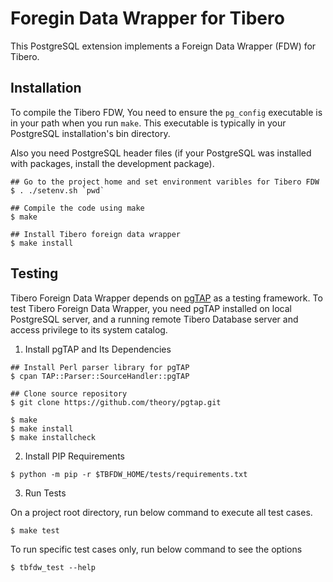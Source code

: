 Foregin Data Wrapper for Tibero
===============================

This PostgreSQL extension implements a Foreign Data Wrapper (FDW) for Tibero.

Installation
------------
To compile the Tibero FDW, You need to ensure the `pg_config` executable is in your path when you run `make`. This executable is typically in your PostgreSQL installation's bin directory.

Also you need PostgreSQL header files (if your PostgreSQL was installed with packages, install the development package).

```shell
## Go to the project home and set environment varibles for Tibero FDW
$ . ./setenv.sh `pwd`

## Compile the code using make
$ make

## Install Tibero foreign data wrapper
$ make install
```

Testing
---------
Tibero Foreign Data Wrapper depends on [pgTAP](https://pgtap.org/) as a testing framework. To test Tibero Foreign Data Wrapper, you need pgTAP installed on local PostgreSQL server, and a running remote Tibero Database server and access privilege to its system catalog.

1. Install pgTAP and Its Dependencies
```shell
## Install Perl parser library for pgTAP
$ cpan TAP::Parser::SourceHandler::pgTAP

## Clone source repository
$ git clone https://github.com/theory/pgtap.git

$ make
$ make install
$ make installcheck
```

2. Install PIP Requirements
```shell
$ python -m pip -r $TBFDW_HOME/tests/requirements.txt
```

3. Run Tests

On a project root directory, run below command to execute all test cases.

```shell
$ make test
```

To run specific test cases only, run below command to see the options
```shell
$ tbfdw_test --help
```
